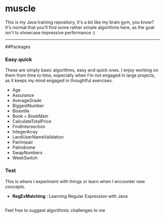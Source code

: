 # muscle

This is my Java training repository, it's a bit like my brain gym, you know? 
It's normal that you'll find some rather simple algorithms here, as the goal isn't to showcase impressive performance :)

---
##Packages

### Easy.quick

These are simply basic algorithms, easy and quick ones. 
I enjoy working on them from time to time, especially when I'm not engaged in large projects, as it keeps my mind engaged in thoughtful exercises.

- Age
- Assurance
- AverageGrade
- BiggestNumber
- Bisextile
- Book + BookMain
- CalculateTotalPrice
- FindIntersection
- IntegerArray
- LandUserNameValidation
- PairImpair
- Palindrome
- SwapNumbers
- WeekSwitch

### Test

This is where I experiment with things or learn when I encounter new concepts.

- **RegExMatching** : Learning Regular Expression with Java

##


Feel free to suggest algorithmic challenges to me

